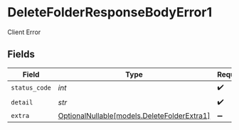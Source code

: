 # DeleteFolderResponseBodyError1

Client Error


## Fields

| Field                                                                          | Type                                                                           | Required                                                                       | Description                                                                    |
| ------------------------------------------------------------------------------ | ------------------------------------------------------------------------------ | ------------------------------------------------------------------------------ | ------------------------------------------------------------------------------ |
| `status_code`                                                                  | *int*                                                                          | :heavy_check_mark:                                                             | N/A                                                                            |
| `detail`                                                                       | *str*                                                                          | :heavy_check_mark:                                                             | N/A                                                                            |
| `extra`                                                                        | [OptionalNullable[models.DeleteFolderExtra1]](../models/deletefolderextra1.md) | :heavy_minus_sign:                                                             | N/A                                                                            |